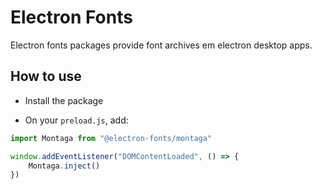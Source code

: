 # Electron Fonts

Electron fonts packages provide font archives em electron desktop apps.

## How to use

* Install the package

* On your `preload.js`, add:

```ts
import Montaga from "@electron-fonts/montaga"

window.addEventListener("DOMContentLoaded", () => {
    Montaga.inject()
})
```